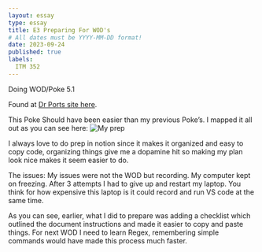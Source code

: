 ```yaml
---
layout: essay
type: essay
title: E3 Preparing For WOD's
# All dates must be YYYY-MM-DD format!
date: 2023-09-24
published: true
labels:
  ITM 352
---
```

Doing WOD/Poke 5.1 

Found at [Dr Ports site here](https://dport96.github.io/ITM352/morea/050.variables_data_types/experience-SmartPhoneProducts1_variables.html).



This Poke Should have been easier than my previous Poke’s. I mapped it all out as you can see here: 
![My prep](https://tassiatessa.github.io/img/WOD5.png)

I always love to do prep in notion since it makes it organized and easy to copy code, organizing things give me a dopamine hit so making my plan look nice makes it seem easier to do. 

The issues: My issues were not the WOD but recording. My computer kept on freezing. After 3 attempts I had to give up and restart my laptop. You think for how expensive this laptop is it could record and run VS code at the same time.

As you can see, earlier, what I did to prepare was adding a checklist which outlined the document instructions and made it easier to copy and paste things. 
For next WOD I need to learn Regex, remembering simple commands would have made this process much faster.
